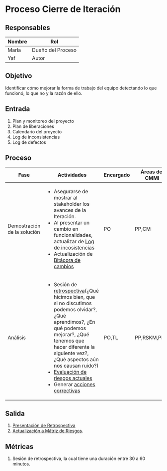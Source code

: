 # Proceso Cierre de Iteración

## Responsables
| Nombre    | Rol               | 
| --------- | ----------------- | 
| Marla     | Dueño del Proceso | 
| Yaf | Autor |


## Objetivo
Identificar cómo mejorar la forma de trabajo del equipo detectando lo que funcionó, lo que no y la razón de ello.


## Entrada 
1. Plan y monitoreo del proyecto
2. Plan de liberaciones
3. Calendario del proyecto
4. Log de inconsistencias
5. Log de defectos

## Proceso
<table>
  <thead>
    <tr>
      <th>Fase</th>
      <th>Actividades</th>
      <th>Encargado</th>
      <th>Áreas del CMMI</th>
    </tr>
  </thead>
  <tbody>
    <tr>
      <td>Demostración de la solución</td>
      <td>
      <ul>
          <li>Asegurarse de mostrar al stakeholder los avances de la Iteración.</li> 
         <li>Al presentar un cambio en funcionalidades, actualizar de <a href="https://docs.google.com/spreadsheets/d/1ET7v_fy04gPcxORL2C1uxDs2cp5DPIkXzZAsQrKJTUo/edit?usp=sharing">Log de incosistencias</a></li>
         <li>Actualización de <a href="https://docs.google.com/spreadsheets/d/1ET7v_fy04gPcxORL2C1uxDs2cp5DPIkXzZAsQrKJTUo/edit?usp=sharing">Bitácora de cambios</a></li>
      </ul>
      </td>
      <td>PO</td>
      <td>PP,CM</td>
    </tr>
    <tr>
      <td>Análisis</td>
      <td>
          <ul>
              <li>Sesión de <a href="https://docs.google.com/presentation/d/12MnN0y6ZLH3cZj34giITkOceMhmeGRBj/edit#slide=id.p6">retrospectiva</a>(¿Qué hicimos bien, que si no discutimos podemos olvidar?, ¿Qué aprendimos?, ¿En qué podemos mejorar?, ¿Qué tenemos que hacer diferente la siguiente vez?, ¿Qué aspectos aún nos causan ruido?)
              </li>
              <li>
                  <a href="https://github.com/novaDepto/Nova/wiki/Proceso-de-monitoreo-de-riesgos">Evaluación de riesgos actuales</a> 
              </li> 
              <li>Generar <a href="https://github.com/novaDepto/Nova/wiki/Proceso-de-medidas-correctivas">acciones correctivas</a>
              </li>
          </ul>
      </td>
      <td>PO,TL</td>
      <td>PP,RSKM,PMC</td>
    </tr>
  </tbody>
</table>

## Salida
1. [Presentación  de Retrospectiva](https://docs.google.com/presentation/d/12MnN0y6ZLH3cZj34giITkOceMhmeGRBj/edit#slide=id.p6)
3. [Actualización a Mátriz de Riesgos](https://docs.google.com/spreadsheets/d/18VTmqZFssfmSA94mQ-7-Vk1mXdO4NWjvTCE1Hzx7w4g/edit?usp=sharing). 


## Métricas
1. Sesión de retrospectiva, la cual tiene una duración entre 30 a 60 minutos.

